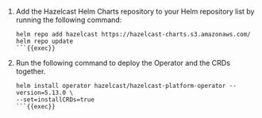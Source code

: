 1. Add the Hazelcast Helm Charts repository to your Helm repository list by running the following command:
    ```
    helm repo add hazelcast https://hazelcast-charts.s3.amazonaws.com/
    helm repo update
    ```{{exec}}

2. Run the following command to deploy the Operator and the CRDs together.
    ```
    helm install operator hazelcast/hazelcast-platform-operator --version=5.13.0 \
    --set=installCRDs=true
    ```{{exec}}

